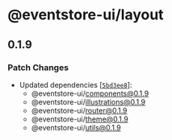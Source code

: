 # @eventstore-ui/layout

## 0.1.9

### Patch Changes

-   Updated dependencies [[`5bd3ee8`](https://github.com/teamchong/Design-System/commit/5bd3ee8d0e1716dea8a84cac9abd329f567f3ac6)]:
    -   @eventstore-ui/components@0.1.9
    -   @eventstore-ui/illustrations@0.1.9
    -   @eventstore-ui/router@0.1.9
    -   @eventstore-ui/theme@0.1.9
    -   @eventstore-ui/utils@0.1.9
